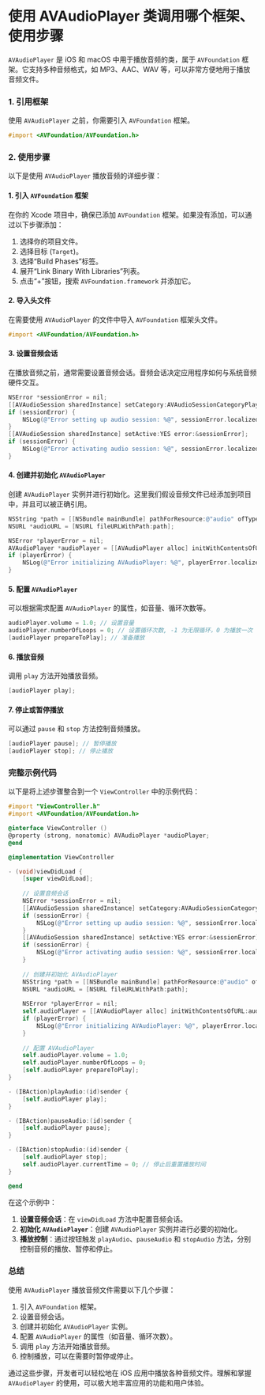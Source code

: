 # 使用 AVAudioPlayer 类调用哪个框架、使用步骤

`AVAudioPlayer` 是 iOS 和 macOS 中用于播放音频的类，属于 `AVFoundation` 框架。它支持多种音频格式，如 MP3、AAC、WAV 等，可以非常方便地用于播放音频文件。

### 1. 引用框架

使用 `AVAudioPlayer` 之前，你需要引入 `AVFoundation` 框架。

```objective-c
#import <AVFoundation/AVFoundation.h>
```

### 2. 使用步骤

以下是使用 `AVAudioPlayer` 播放音频的详细步骤：

#### 1. 引入 `AVFoundation` 框架

在你的 Xcode 项目中，确保已添加 `AVFoundation` 框架。如果没有添加，可以通过以下步骤添加：

1. 选择你的项目文件。
2. 选择目标 (`Target`)。
3. 选择“Build Phases”标签。
4. 展开“Link Binary With Libraries”列表。
5. 点击“+”按钮，搜索 `AVFoundation.framework` 并添加它。

#### 2. 导入头文件

在需要使用 `AVAudioPlayer` 的文件中导入 `AVFoundation` 框架头文件。

```objective-c
#import <AVFoundation/AVFoundation.h>
```

#### 3. 设置音频会话

在播放音频之前，通常需要设置音频会话。音频会话决定应用程序如何与系统音频硬件交互。

```objective-c
NSError *sessionError = nil;
[[AVAudioSession sharedInstance] setCategory:AVAudioSessionCategoryPlayback error:&sessionError];
if (sessionError) {
    NSLog(@"Error setting up audio session: %@", sessionError.localizedDescription);
}
[[AVAudioSession sharedInstance] setActive:YES error:&sessionError];
if (sessionError) {
    NSLog(@"Error activating audio session: %@", sessionError.localizedDescription);
}
```

#### 4. 创建并初始化 `AVAudioPlayer`

创建 `AVAudioPlayer` 实例并进行初始化。这里我们假设音频文件已经添加到项目中，并且可以被正确引用。

```objective-c
NSString *path = [[NSBundle mainBundle] pathForResource:@"audio" ofType:@"mp3"];
NSURL *audioURL = [NSURL fileURLWithPath:path];

NSError *playerError = nil;
AVAudioPlayer *audioPlayer = [[AVAudioPlayer alloc] initWithContentsOfURL:audioURL error:&playerError];
if (playerError) {
    NSLog(@"Error initializing AVAudioPlayer: %@", playerError.localizedDescription);
}
```

#### 5. 配置 `AVAudioPlayer`

可以根据需求配置 `AVAudioPlayer` 的属性，如音量、循环次数等。

```objective-c
audioPlayer.volume = 1.0; // 设置音量
audioPlayer.numberOfLoops = 0; // 设置循环次数, -1 为无限循环，0 为播放一次
[audioPlayer prepareToPlay]; // 准备播放
```

#### 6. 播放音频

调用 `play` 方法开始播放音频。

```objective-c
[audioPlayer play];
```

#### 7. 停止或暂停播放

可以通过 `pause` 和 `stop` 方法控制音频播放。

```objective-c
[audioPlayer pause]; // 暂停播放
[audioPlayer stop]; // 停止播放
```

### 完整示例代码

以下是将上述步骤整合到一个 `ViewController` 中的示例代码：

```objective-c
#import "ViewController.h"
#import <AVFoundation/AVFoundation.h>

@interface ViewController ()
@property (strong, nonatomic) AVAudioPlayer *audioPlayer;
@end

@implementation ViewController

- (void)viewDidLoad {
    [super viewDidLoad];
    
    // 设置音频会话
    NSError *sessionError = nil;
    [[AVAudioSession sharedInstance] setCategory:AVAudioSessionCategoryPlayback error:&sessionError];
    if (sessionError) {
        NSLog(@"Error setting up audio session: %@", sessionError.localizedDescription);
    }
    [[AVAudioSession sharedInstance] setActive:YES error:&sessionError];
    if (sessionError) {
        NSLog(@"Error activating audio session: %@", sessionError.localizedDescription);
    }
    
    // 创建并初始化 AVAudioPlayer
    NSString *path = [[NSBundle mainBundle] pathForResource:@"audio" ofType:@"mp3"];
    NSURL *audioURL = [NSURL fileURLWithPath:path];
    
    NSError *playerError = nil;
    self.audioPlayer = [[AVAudioPlayer alloc] initWithContentsOfURL:audioURL error:&playerError];
    if (playerError) {
        NSLog(@"Error initializing AVAudioPlayer: %@", playerError.localizedDescription);
    }
    
    // 配置 AVAudioPlayer
    self.audioPlayer.volume = 1.0;
    self.audioPlayer.numberOfLoops = 0;
    [self.audioPlayer prepareToPlay];
}

- (IBAction)playAudio:(id)sender {
    [self.audioPlayer play];
}

- (IBAction)pauseAudio:(id)sender {
    [self.audioPlayer pause];
}

- (IBAction)stopAudio:(id)sender {
    [self.audioPlayer stop];
    self.audioPlayer.currentTime = 0; // 停止后重置播放时间
}

@end
```

在这个示例中：

1. **设置音频会话**：在 `viewDidLoad` 方法中配置音频会话。
2. **初始化 `AVAudioPlayer`**：创建 `AVAudioPlayer` 实例并进行必要的初始化。
3. **播放控制**：通过按钮触发 `playAudio`、`pauseAudio` 和 `stopAudio` 方法，分别控制音频的播放、暂停和停止。

### 总结

使用 `AVAudioPlayer` 播放音频文件需要以下几个步骤：

1. 引入 `AVFoundation` 框架。
2. 设置音频会话。
3. 创建并初始化 `AVAudioPlayer` 实例。
4. 配置 `AVAudioPlayer` 的属性（如音量、循环次数）。
5. 调用 `play` 方法开始播放音频。
6. 控制播放，可以在需要时暂停或停止。

通过这些步骤，开发者可以轻松地在 iOS 应用中播放各种音频文件。理解和掌握 `AVAudioPlayer` 的使用，可以极大地丰富应用的功能和用户体验。